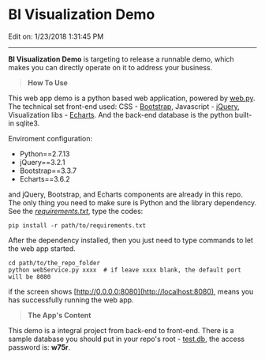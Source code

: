 # BI Visualization Demo #
Edit on: 1/23/2018 1:31:45 PM  

----------

**BI Visualization Demo** is targeting to release a runnable demo, which makes you can directly operate on it to address your business.

> **How To Use** 

This web app demo is a python based web application, powered by [web.py](http://webpy.org/). The technical set front-end used: CSS - [Bootstrap](http://www.runoob.com/bootstrap/bootstrap-tab-plugin.html), Javascript - [jQuery](http://jquery.com/), Visualization libs - [Echarts](http://echarts.baidu.com/). And the back-end database is the python built-in sqlite3.

Enviroment configuration:

- Python==2.7.13
- jQuery==3.2.1
- Bootstrap==3.3.7 
- Echarts==3.6.2

and jQuery, Bootstrap, and Echarts components are already in this repo. The only thing you need to make sure is Python and the library dependency. See the [*requirements.txt*](./requirements.txt), type the codes:

	pip install -r path/to/requirements.txt

After the dependency installed, then you just need to type commands to let the web app started.

	cd path/to/the_repo_folder
	python webService.py xxxx  # if leave xxxx blank, the default port will be 8080
	
if the screen shows [http://0.0.0.0:8080](http://localhost:8080), means you has successfully running the web app.

> **The App's Content**

This demo is a integral project from back-end to front-end. There is a sample database you should put in your repo's root - [test.db](https://pan.baidu.com/s/1dkqUJ0), the access password is: **w75r**.

